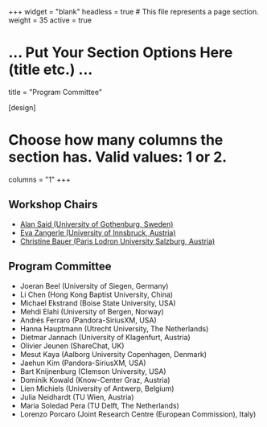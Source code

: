 +++
widget = "blank"
headless = true  # This file represents a page section.
weight = 35 
active = true

# ... Put Your Section Options Here (title etc.) ...
title = "Program Committee"

[design]
  # Choose how many columns the section has. Valid values: 1 or 2.
  columns = "1"
+++

<h2>Workshop Chairs</h2>
  
* [Alan Said (University of Gothenburg, Sweden)](https://www.alansaid.com)
* [Eva Zangerle (University of Innsbruck, Austria)](https://evazangerle.at) 
* [Christine Bauer (Paris Lodron University Salzburg, Austria)](https://christinebauer.eu/)

<h2>Program Committee</h2>

* Joeran Beel (University of Siegen, Germany)
* Li Chen (Hong Kong Baptist University, China)
* Michael Ekstrand (Boise State University, USA)
* Mehdi Elahi (University of Bergen, Norway)
* Andrés Ferraro (Pandora-SiriusXM, USA)
* Hanna Hauptmann (Utrecht University, The Netherlands)
* Dietmar Jannach (University of Klagenfurt, Austria)
* Olivier Jeunen (ShareChat, UK)
* Mesut Kaya (Aalborg University Copenhagen, Denmark)
* Jaehun Kim (Pandora-SiriusXM, USA)
* Bart Knijnenburg (Clemson University, USA)
* Dominik Kowald (Know-Center Graz, Austria)
* Lien Michiels (University of Antwerp, Belgium)
* Julia Neidhardt (TU Wien, Austria)
* Maria Soledad Pera (TU Delft, The Netherlands)
* Lorenzo Porcaro (Joint Research Centre (European Commission), Italy)
<!--* Markus Zanker (Free University of Bozen-Bolzano, Italy)-->

<!--* Linus W. Dietz (Technical University of Munich, Germany)
# * Alejandro Bellogin (Universidad Autónoma de Madrid, Spain)
# * Toine Bogers (Aalborg University Copenhagen, Denmark)
# * Paolo Cremonesi (Politecnico di Milano, Italy)
# * Amra Delić (University of Sarajevo, Bosnia and Herzegovina)
# * Bruce Ferwerda (Jönköping University, Sweden)
# * Manel Slokom (TU Delft, The Netherlands)
# * Marko Tkalčič (University of Primorska, Slovenia)
# * Martijn C. Willemsen (Eindhoven University of Technology, The Netherlands)
* Maurizio Ferrari Dacrema (Politecnico di Milano, Italy)
* Pigi Kouki (Relational AI)
* Sandy Maniolos (Delft University of Technology, The Netherlands)
* Ashlee Milton (Boise State University, USA)
* Jessie Smith (University of Colorado, Boulder, USA)
-->
                                                                                                                                                                 
